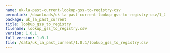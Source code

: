 ```yaml
---
name: uk-la-past-current-lookup-gss-to-registry-csv
permalink: /downloads/uk-la-past-current-lookup-gss-to-registry-csv/1_0_1
package: uk_la_past_current
title: lookup_gss_to_registry
filename: lookup_gss_to_registry.csv
version: 1.0.1
full_version: 1.0.1
file: /data/uk_la_past_current/1.0.1/lookup_gss_to_registry.csv
---
```

